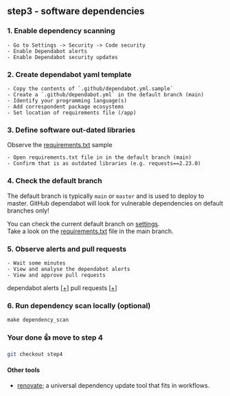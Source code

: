 ## step3 - software dependencies

### 1. Enable dependency scanning
```
- Go to Settings -> Security -> Code security 
- Enable Dependabot alerts
- Enable Dependabot security updates
```

### 2. Create dependabot yaml template

```
- Copy the contents of `.github/dependabot.yml.sample`
- Create a `.github/dependabot.yml` in the default branch (main)
- Identify your programming language(s)
- Add correspondent package ecosystems 
- Set location of requirements file (/app)
```

### 3. Define software out-dated libraries
Observe the [requirements.txt](samples/requirements.txt.sample) sample
```
- Open requirements.txt file in in the default branch (main)
- Confirm that is as outdated libraries (e.g. requests==2.23.0)
```

### 4. Check the default branch     
The default branch is typically `main` or `master` and is used to deploy to master. 
GitHub dependabot will look for vulnerable dependencies on default branches only!

You can check the current default branch on [settings](https://github.com/detiuaveiro/secure-git-workshop/settings/branches).   
Take a look on the [requirements.txt](https://github.com/detiuaveiro/secure-git-workshop/blob/main/app/requirements.txt) file in the main branch.   

### 5. Observe alerts and pull requests
```
- Wait some minutes
- View and analyse the dependabot alerts
- View and approve pull requests
```

dependabot alerts [[+]](https://github.com/detiuaveiro/secure-git-workshop/security/dependabot)
pull requests [[+]](https://github.com/detiuaveiro/secure-git-workshop/pulls)

### 6. Run dependency scan locally (optional)
```
make dependency_scan
```

### Your done 👍 move to step 4
```bash
git checkout step4
```

#### Other tools
- [renovate](https://github.com/renovatebot/renovate); a universal dependency update tool that fits in workflows.
